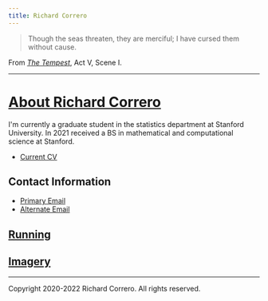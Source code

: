 ```yaml
---
title: Richard Correro
---
```


> Though the seas threaten, they are merciful;
I have cursed them without cause.

From [_The Tempest_](http://shakespeare.mit.edu/tempest/full.html), Act V, Scene I. 

---

# [About Richard Correro](https://www.correro.org)

I'm currently a graduate student in the statistics department at Stanford University. In 2021 received a BS in mathematical and computational science at Stanford.

- [Current CV](files/richard_correro_resume_2022_se_m.pdf) 

## Contact Information

- [Primary Email](mailto:rcorrero@stanford.edu)
- [Alternate Email](mailto:rcorrero@gmail.com)

## [Running](files/running.md)


## [Imagery](files/imagery.md)

[](files/on_line_weak_supervision.pdf)

---

Copyright 2020-2022 Richard Correro. All rights reserved.